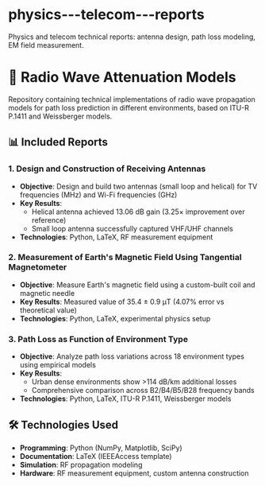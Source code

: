 # physics---telecom---reports
Physics and telecom technical reports: antenna design, path loss modeling, EM field measurement.

# 📡 Radio Wave Attenuation Models

Repository containing technical implementations of radio wave propagation models for path loss prediction in different environments, based on ITU-R P.1411 and Weissberger models.

## 📊 Included Reports

### 1. **Design and Construction of Receiving Antennas**
   - **Objective**: Design and build two antennas (small loop and helical) for TV frequencies (MHz) and Wi-Fi frequencies (GHz)
   - **Key Results**: 
     - Helical antenna achieved 13.06 dB gain (3.25× improvement over reference)
     - Small loop antenna successfully captured VHF/UHF channels
   - **Technologies**: Python, LaTeX, RF measurement equipment

### 2. **Measurement of Earth's Magnetic Field Using Tangential Magnetometer**
   - **Objective**: Measure Earth's magnetic field using a custom-built coil and magnetic needle
   - **Key Results**: Measured value of 35.4 ± 0.9 μT (4.07% error vs theoretical value)
   - **Technologies**: Python, LaTeX, experimental physics setup

### 3. **Path Loss as Function of Environment Type**
   - **Objective**: Analyze path loss variations across 18 environment types using empirical models
   - **Key Results**: 
     - Urban dense environments show >114 dB/km additional losses
     - Comprehensive comparison across B2/B4/B5/B28 frequency bands
   - **Technologies**: Python, LaTeX, ITU-R P.1411, Weissberger models

## 🛠️ Technologies Used

- **Programming**: Python (NumPy, Matplotlib, SciPy)
- **Documentation**: LaTeX (IEEEAccess template)
- **Simulation**: RF propagation modeling
- **Hardware**: RF measurement equipment, custom antenna construction


